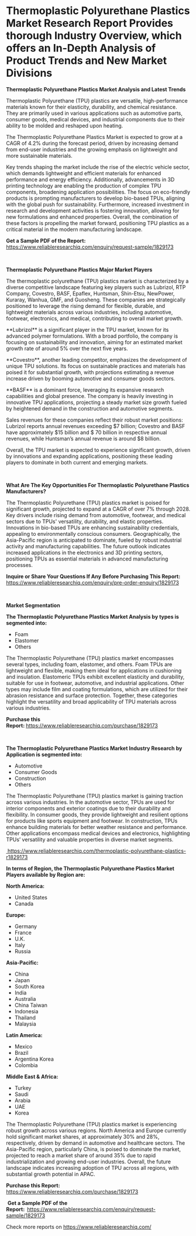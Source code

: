 <p><h1>Thermoplastic Polyurethane Plastics Market Research Report Provides thorough Industry Overview, which offers an In-Depth Analysis of Product Trends and New Market Divisions</h1></p><p><strong>Thermoplastic Polyurethane Plastics Market Analysis and Latest Trends</strong></p>
<p><p>Thermoplastic Polyurethane (TPU) plastics are versatile, high-performance materials known for their elasticity, durability, and chemical resistance. They are primarily used in various applications such as automotive parts, consumer goods, medical devices, and industrial components due to their ability to be molded and reshaped upon heating. </p><p>The Thermoplastic Polyurethane Plastics Market is expected to grow at a CAGR of 4.2% during the forecast period, driven by increasing demand from end-user industries and the growing emphasis on lightweight and more sustainable materials. </p><p>Key trends shaping the market include the rise of the electric vehicle sector, which demands lightweight and efficient materials for enhanced performance and energy efficiency. Additionally, advancements in 3D printing technology are enabling the production of complex TPU components, broadening application possibilities. The focus on eco-friendly products is prompting manufacturers to develop bio-based TPUs, aligning with the global push for sustainability. Furthermore, increased investment in research and development activities is fostering innovation, allowing for new formulations and enhanced properties. Overall, the combination of these factors is propelling the market forward, positioning TPU plastics as a critical material in the modern manufacturing landscape.</p></p>
<p><strong>Get a Sample PDF of the Report:&nbsp;</strong> <a href="https://www.reliableresearchiq.com/enquiry/request-sample/1829173?utm_campaign=2212&utm_medium=2&utm_source=Github&utm_content=ia&utm_term=26032025&utm_id=thermoplastic-polyurethane-plastics">https://www.reliableresearchiq.com/enquiry/request-sample/1829173</a></p>
<p>&nbsp;</p>
<p><strong>Thermoplastic Polyurethane Plastics Major Market Players</strong></p>
<p><p>The thermoplastic polyurethane (TPU) plastics market is characterized by a diverse competitive landscape featuring key players such as Lubrizol, RTP Company, Covestro, BASF, Epaflex, Huntsman, Shin-Etsu, NewPower, Kuraray, Wanhua, GMF, and Guosheng. These companies are strategically positioned to leverage the rising demand for flexible, durable, and lightweight materials across various industries, including automotive, footwear, electronics, and medical, contributing to overall market growth.</p><p>**Lubrizol** is a significant player in the TPU market, known for its advanced polymer formulations. With a broad portfolio, the company is focusing on sustainability and innovation, aiming for an estimated market growth rate of around 5% over the next five years.</p><p>**Covestro**, another leading competitor, emphasizes the development of unique TPU solutions. Its focus on sustainable practices and materials has poised it for substantial growth, with projections estimating a revenue increase driven by booming automotive and consumer goods sectors.</p><p>**BASF** is a dominant force, leveraging its expansive research capabilities and global presence. The company is heavily investing in innovative TPU applications, projecting a steady market size growth fueled by heightened demand in the construction and automotive segments.</p><p>Sales revenues for these companies reflect their robust market positions: Lubrizol reports annual revenues exceeding $7 billion; Covestro and BASF have approximately $15 billion and $ 70 billion in respective annual revenues, while Huntsman’s annual revenue is around $8 billion.</p><p>Overall, the TPU market is expected to experience significant growth, driven by innovations and expanding applications, positioning these leading players to dominate in both current and emerging markets.</p></p>
<p>&nbsp;</p>
<p><strong>What Are The Key Opportunities For Thermoplastic Polyurethane Plastics Manufacturers?</strong></p>
<p><p>The Thermoplastic Polyurethane (TPU) plastics market is poised for significant growth, projected to expand at a CAGR of over 7% through 2028. Key drivers include rising demand from automotive, footwear, and medical sectors due to TPUs' versatility, durability, and elastic properties. Innovations in bio-based TPUs are enhancing sustainability credentials, appealing to environmentally conscious consumers. Geographically, the Asia-Pacific region is anticipated to dominate, fueled by robust industrial activity and manufacturing capabilities. The future outlook indicates increased applications in the electronics and 3D printing sectors, positioning TPUs as essential materials in advanced manufacturing processes.</p></p>
<p><strong>Inquire or Share Your Questions If Any Before Purchasing This Report:</strong> <a href="https://www.reliableresearchiq.com/enquiry/pre-order-enquiry/1829173?utm_campaign=2212&utm_medium=2&utm_source=Github&utm_content=ia&utm_term=26032025&utm_id=thermoplastic-polyurethane-plastics">https://www.reliableresearchiq.com/enquiry/pre-order-enquiry/1829173</a></p>
<p>&nbsp;</p>
<p><strong>Market Segmentation</strong></p>
<p><strong>The Thermoplastic Polyurethane Plastics Market Analysis by types is segmented into:</strong></p>
<p><ul><li>Foam</li><li>Elastomer</li><li>Others</li></ul></p>
<p><p>The Thermoplastic Polyurethane (TPU) plastics market encompasses several types, including foam, elastomer, and others. Foam TPUs are lightweight and flexible, making them ideal for applications in cushioning and insulation. Elastomeric TPUs exhibit excellent elasticity and durability, suitable for use in footwear, automotive, and industrial applications. Other types may include film and coating formulations, which are utilized for their abrasion resistance and surface protection. Together, these categories highlight the versatility and broad applicability of TPU materials across various industries.</p></p>
<p><strong>Purchase this Report:&nbsp;</strong><a href="https://www.reliableresearchiq.com/purchase/1829173?utm_campaign=2212&utm_medium=2&utm_source=Github&utm_content=ia&utm_term=26032025&utm_id=thermoplastic-polyurethane-plastics">https://www.reliableresearchiq.com/purchase/1829173</a></p>
<p>&nbsp;</p>
<p><strong>The Thermoplastic Polyurethane Plastics Market Industry Research by Application is segmented into:</strong></p>
<p><ul><li>Automotive</li><li>Consumer Goods</li><li>Construction</li><li>Others</li></ul></p>
<p><p>The Thermoplastic Polyurethane (TPU) plastics market is gaining traction across various industries. In the automotive sector, TPUs are used for interior components and exterior coatings due to their durability and flexibility. In consumer goods, they provide lightweight and resilient options for products like sports equipment and footwear. In construction, TPUs enhance building materials for better weather resistance and performance. Other applications encompass medical devices and electronics, highlighting TPUs’ versatility and valuable properties in diverse market segments.</p></p>
<p><a href="https://www.reliableresearchiq.com/thermoplastic-polyurethane-plastics-r1829173?utm_campaign=2212&utm_medium=2&utm_source=Github&utm_content=ia&utm_term=26032025&utm_id=thermoplastic-polyurethane-plastics">&nbsp;https://www.reliableresearchiq.com/thermoplastic-polyurethane-plastics-r1829173</a></p>
<p><strong>In terms of Region, the Thermoplastic Polyurethane Plastics Market Players available by Region are:</strong></p>
<p>
    <p> <strong> North America: </strong>
        <ul>
            <li>United States</li>
            <li>Canada</li>
        </ul>
        </p> 
    <p> <strong> Europe: </strong>
        <ul>
            <li>Germany</li>
            <li>France</li>
            <li>U.K.</li>
            <li>Italy</li>
            <li>Russia</li>
        </ul>
        </p> 
    <p> <strong> Asia-Pacific: </strong>
        <ul>
            <li>China</li>
            <li>Japan</li>
            <li>South Korea</li>
            <li>India</li>
            <li>Australia</li>
            <li>China Taiwan</li>
            <li>Indonesia</li>
            <li>Thailand</li>
            <li>Malaysia</li>
        </ul>
        </p> 
    <p> <strong> Latin America: </strong>
        <ul>
            <li>Mexico</li>
            <li>Brazil</li>
            <li>Argentina Korea</li>
            <li>Colombia</li>
        </ul>
        </p> 
    <p> <strong> Middle East & Africa: </strong>
        <ul>
            <li>Turkey</li>
            <li>Saudi</li>
            <li>Arabia</li>
            <li>UAE</li>
            <li>Korea</li>
        </ul>
    </p>
    </p>
<p><p>The Thermoplastic Polyurethane (TPU) plastics market is experiencing robust growth across various regions. North America and Europe currently hold significant market shares, at approximately 30% and 28%, respectively, driven by demand in automotive and healthcare sectors. The Asia-Pacific region, particularly China, is poised to dominate the market, projected to reach a market share of around 35% due to rapid industrialization and growing end-user industries. Overall, the future landscape indicates increasing adoption of TPU across all regions, with substantial growth potential in APAC.</p></p>
<p><strong>Purchase this Report: </strong><a href="https://www.reliableresearchiq.com/purchase/1829173?utm_campaign=2212&utm_medium=2&utm_source=Github&utm_content=ia&utm_term=26032025&utm_id=thermoplastic-polyurethane-plastics">https://www.reliableresearchiq.com/purchase/1829173</a></p>
<p>&nbsp;<strong>Get a Sample PDF of the Report:&nbsp;&nbsp;</strong><a href="https://www.reliableresearchiq.com/enquiry/request-sample/1829173?utm_campaign=2212&utm_medium=2&utm_source=Github&utm_content=ia&utm_term=26032025&utm_id=thermoplastic-polyurethane-plastics">https://www.reliableresearchiq.com/enquiry/request-sample/1829173</a></p>
<p><strong></strong></p>
<p>Check more reports on <a href="https://www.reliableresearchiq.com/?utm_campaign=2212&utm_medium=2&utm_source=Github&utm_content=ia&utm_term=26032025&utm_id=thermoplastic-polyurethane-plastics">https://www.reliableresearchiq.com/</a></p>